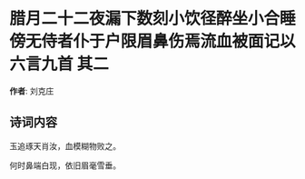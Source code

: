 # 腊月二十二夜漏下数刻小饮径醉坐小合睡傍无侍者仆于户限眉鼻伤焉流血被面记以六言九首  其二

**作者**: 刘克庄

## 诗词内容

玉追琢天肖汝，血模糊物败之。

何时鼻端白现，依旧眉毫雪垂。

